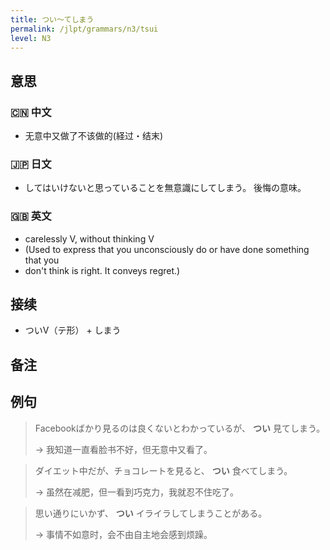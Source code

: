 ```yaml
---
title: つい〜てしまう
permalink: /jlpt/grammars/n3/tsui
level: N3
---
```


## 意思

### 🇨🇳 中文

- 无意中又做了不该做的(経过・结末)

### 🇯🇵 日文

- してはいけないと思っていることを無意識にしてしまう。 後悔の意味。

### 🇬🇧 英文

- carelessly V, without thinking V
- (Used to express that you unconsciously do or have done something that you
- don't think is right. It conveys regret.)

## 接续

- ついV（テ形） + しまう

## 备注


## 例句

> Facebookばかり見るのは良くないとわかっているが、 **つい** 見てしまう。
>
> → 我知道一直看脸书不好，但无意中又看了。

> ダイエット中だが、チョコレートを見ると、 **つい** 食べてしまう。
>
> → 虽然在减肥，但一看到巧克力，我就忍不住吃了。

> 思い通りにいかず、 **つい** イライラしてしまうことがある。
>
> → 事情不如意时，会不由自主地会感到烦躁。

